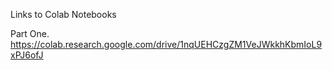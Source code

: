 Links to Colab Notebooks

Part One. 
https://colab.research.google.com/drive/1nqUEHCzgZM1VeJWkkhKbmIoL9xPJ6ofJ